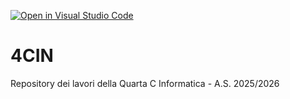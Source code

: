[![Open in Visual Studio Code](https://classroom.github.com/assets/open-in-vscode-2e0aaae1b6195c2367325f4f02e2d04e9abb55f0b24a779b69b11b9e10269abc.svg)](https://classroom.github.com/online_ide?assignment_repo_id=21397626&assignment_repo_type=AssignmentRepo)
# 4CIN
Repository dei lavori della Quarta C Informatica - A.S. 2025/2026
